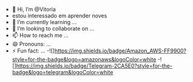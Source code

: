- 👋 Hi, I’m @Vitoria
- estou interessado em aprender noves
- 🌱 I’m currently learning ...
- 💞️ I’m looking to collaborate on ...
- 📫 How to reach me ...
- 😄 Pronouns: ...
- ⚡ Fun fact: ...
-![]https://img.shields.io/badge/Amazon_AWS-FF9900?style=for-the-badge&logo=amazonaws&logoColor=white
-![]https://img.shields.io/badge/Telegram-2CA5E0?style=for-the-badge&logo=telegram&logoColor=white
<!---
Vivivv1/Vivivv1 is a ✨ special ✨ repository because its `README.md` (this file) appears on your GitHub profile.
You can click the Preview link to take a look at your changes.
--->
